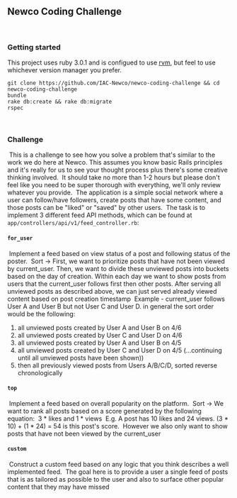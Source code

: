 ## Newco Coding Challenge
​
### Getting started
This project uses ruby 3.0.1 and is configued to use [rvm](https://rvm.io), but feel to use whichever version manager you prefer.
```
git clone https://github.com/IAC-Newco/newco-coding-challenge && cd newco-coding-challenge
bundle
rake db:create && rake db:migrate
rspec
```
​
### Challenge
​
This is a challenge to see how you solve a problem that's similar to the work we do here at Newco. This assumes you know basic Rails principles and it's really for us to see your thought process plus there's some creative thinking involved. 
​
It should take no more than 1-2 hours but please don't feel like you need to be super thorough with everything, we'll only review whatever you provide.
​
The application is a simple social network where a user can follow/have followers, create posts that have some content, and those posts can be "liked" or "saved" by other users. 
​
The task is to implement 3 different feed API methods, which can be found at `app/controllers/api/v1/feed_controller.rb`:
​
#### `for_user`
​
Implement a feed based on view status of a post and following status of the poster.
​
Sort -> First, we want to prioritize posts that have not been viewed by current_user. Then, we want to divide these unviewed posts into buckets based on the day of creation. Within each day we want to show posts from users that the current_user follows first then other posts. After serving all unviewed posts as described above, we can just served already viewed content based on post creation timestamp
​
Example - current_user follows User A and User B but not User C and User D. in general the sort order would be the following:
1. all unviewed posts created by User A and User B on 4/6
2. all unviewed posts created by User C and User D on 4/6
3. all unviewed posts created by User A and User B on 4/5
4. all unviewed posts created by User C and User D on 4/5 (...continuing until all unviewed posts have been shown))
5. then all previously viewed posts from Users A/B/C/D, sorted reverse chronologically
​
#### `top`
​
Implement a feed based on overall popularity on the platform.
​
Sort -> We want to rank all posts based on a score generated by the following equation:
​
3 * likes and 1 * views
​
E.g. A post has 10 likes and 24 views. (3 * 10) + (1 * 24) = 54 is this post's score.
​
However we also only want to show posts that have not been viewed by the current_user
​
#### `custom`
​
Construct a custom feed based on any logic that you think describes a well implemented feed.
​
The goal here is to provide a user a single feed of posts that is as tailored as possible to the user and also to surface other popular content that they may have missed
